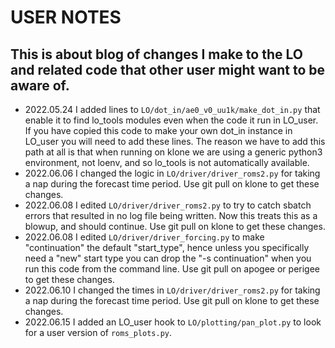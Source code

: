 # USER NOTES

## This is about blog of changes I make to the LO and related code that other user might want to be aware of.

- 2022.05.24 I added lines to `LO/dot_in/ae0_v0_uu1k/make_dot_in.py` that enable it to find lo_tools modules even when the code it run in LO_user. If you have copied this code to make your own dot_in instance in LO_user you will need to add these lines. The reason we have to add this path at all is that when running on klone we are using a generic python3 environment, not loenv, and so lo_tools is not automatically available.
- 2022.06.06 I changed the logic in `LO/driver/driver_roms2.py` for taking a nap during the forecast time period. Use git pull on klone to get these changes.
- 2022.06.08 I edited `LO/driver/driver_roms2.py` to try to catch sbatch errors that resulted in no log file being written.  Now this treats this as a blowup, and should continue. Use git pull on klone to get these changes.
- 2022.06.08 I edited `LO/driver/driver_forcing.py` to make "continuation" the default "start_type", hence unless you specifically need a "new" start type you can drop the "-s continuation" when you run this code from the command line. Use git pull on apogee or perigee to get these changes.
- 2022.06.10 I changed the times in `LO/driver/driver_roms2.py` for taking a nap during the forecast time period. Use git pull on klone to get these changes.
- 2022.06.15 I added an LO_user hook to `LO/plotting/pan_plot.py` to look for a user version of `roms_plots.py`.
